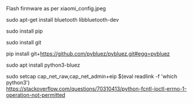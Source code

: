 Flash firmware as per xiaomi_config.jpeg

sudo apt-get install bluetooth libbluetooth-dev

sudo install pip

sudo install git

pip install git+https://github.com/pybluez/pybluez.git#egg=pybluez

sudo apt install python3-bluez

sudo setcap cap_net_raw,cap_net_admin+eip $(eval readlink -f 'which python3')  
https://stackoverflow.com/questions/70310413/python-fcntl-ioctl-errno-1-operation-not-permitted


